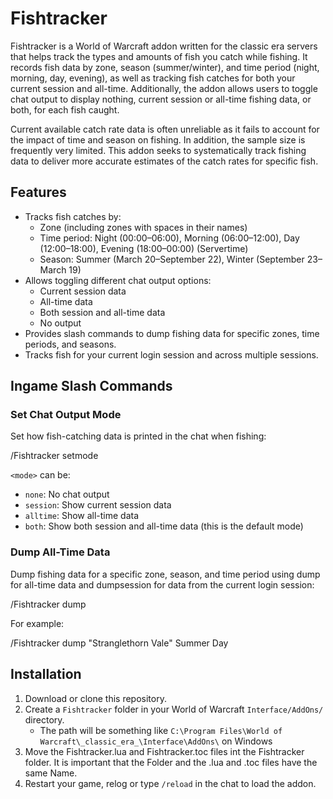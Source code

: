 # Fishtracker

Fishtracker is a World of Warcraft addon written for the classic era servers that helps track the types and amounts of fish you catch while fishing. It records fish data by zone, season (summer/winter), and time period (night, morning, day, evening), as well as tracking fish catches for both your current session and all-time. Additionally, the addon allows users to toggle chat output to display nothing, current session or all-time fishing data, or both, for each fish caught.

Current available catch rate data is often unreliable as it fails to account for the impact of time and season on fishing. In addition, the sample size is frequently very limited. This addon seeks to systematically track fishing data to deliver more accurate estimates of the catch rates for specific fish.

## Features
- Tracks fish catches by:
  - Zone (including zones with spaces in their names)
  - Time period: Night (00:00–06:00), Morning (06:00–12:00), Day (12:00–18:00), Evening (18:00–00:00) (Servertime)
  - Season: Summer (March 20–September 22), Winter (September 23–March 19)
- Allows toggling different chat output options:
  - Current session data
  - All-time data
  - Both session and all-time data
  - No output
- Provides slash commands to dump fishing data for specific zones, time periods, and seasons.
- Tracks fish for your current login session and across multiple sessions.

## Ingame Slash Commands

### Set Chat Output Mode
Set how fish-catching data is printed in the chat when fishing:

/Fishtracker setmode <mode>

`<mode>` can be:
- `none`: No chat output
- `session`: Show current session data
- `alltime`: Show all-time data
- `both`: Show both session and all-time data (this is the default mode)

### Dump All-Time Data
Dump fishing data for a specific zone, season, and time period using dump for all-time data and dumpsession for data from the current login session:

/Fishtracker dump <zone> <season> <timePeriod>

For example:

/Fishtracker dump "Stranglethorn Vale" Summer Day

## Installation
1. Download or clone this repository.
2. Create a `Fishtracker` folder in your World of Warcraft `Interface/AddOns/` directory. 
   - The path will be something like `C:\Program Files\World of Warcraft\_classic_era_\Interface\AddOns\` on Windows
3. Move the Fishtracker.lua and Fishtracker.toc files int the Fishtracker folder. It is important that the Folder and the .lua and .toc files have the same Name.
4. Restart your game, relog or type `/reload` in the chat to load the addon.
